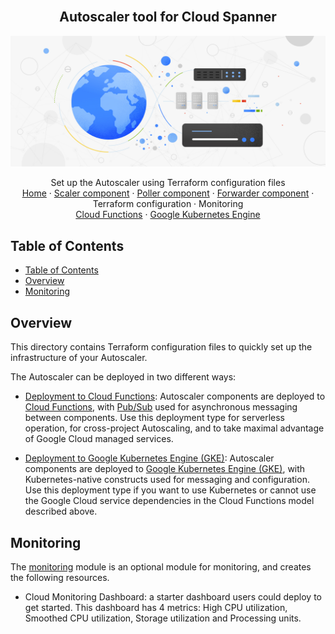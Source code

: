 <br />
<p align="center">
  <h2 align="center">Autoscaler tool for Cloud Spanner</h2>
  <img alt="Autoscaler" src="../resources/BlogHeader_Database_3.max-2200x2200.jpg">

  <p align="center">
    <!-- In one sentence: what does the code in this directory do? -->
    Set up the Autoscaler using Terraform configuration files
    <br />
    <a href="../README.md">Home</a>
    ·
    <a href="../scaler/README.md">Scaler component</a>
    ·
    <a href="../poller/README.md">Poller component</a>
    ·
    <a href="../forwarder/README.md">Forwarder component</a>
    ·
    Terraform configuration
    ·
    Monitoring
    <br />
    <a href="cloud-functions/README.md">Cloud Functions</a>
    ·
    <a href="gke/README.md">Google Kubernetes Engine</a>
  </p>

</p>

## Table of Contents

*   [Table of Contents](#table-of-contents)
*   [Overview](#overview)
*   [Monitoring](#monitoring)

## Overview

This directory contains Terraform configuration files to quickly set up the
infrastructure of your Autoscaler.

The Autoscaler can be deployed in two different ways:

*   [Deployment to Cloud Functions](cloud-functions/README.md): Autoscaler
    components are deployed to [Cloud Functions][cloudfunctions], with
    [Pub/Sub][pubsub] used for asynchronous messaging between components. Use
    this deployment type for serverless operation, for cross-project
    Autoscaling, and to take maximal advantage of Google Cloud managed
    services.

*   [Deployment to Google Kubernetes Engine (GKE)](gke/README.md): Autoscaler
    components are deployed to [Google Kubernetes Engine (GKE)][gke], with
    Kubernetes-native constructs used for messaging and configuration. Use this
    deployment type if you want to use Kubernetes or cannot use the Google
    Cloud service dependencies in the Cloud Functions model described above.

## Monitoring

The [monitoring](modules/monitoring) module is an optional module for monitoring,
and creates the following resources.

*   Cloud Monitoring Dashboard: a starter dashboard users could deploy to get
    started. This dashboard has 4 metrics: High CPU utilization, Smoothed CPU
    utilization, Storage utilization and Processing units.

[cloudfunctions]: https://cloud.google.com/functions
[gke]: https://cloud.google.com/kubernetes-engine
[pubsub]: https://cloud.google.com/pubsub
